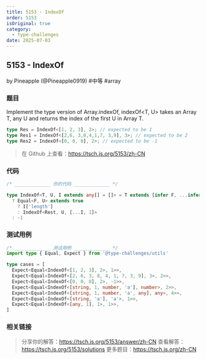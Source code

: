 ```yaml
---
title: 5153 - IndexOf
order: 5153
isOriginal: true
category:
  - type-challenges
date: 2025-07-03
---
```


5153 - IndexOf
-------
by Pineapple (@Pineapple0919) #中等 #array

### 题目

Implement the type version of Array.indexOf, indexOf<T, U> takes an Array T, any U and returns the index of the first U in Array T.

```ts
type Res = IndexOf<[1, 2, 3], 2>; // expected to be 1
type Res1 = IndexOf<[2,6, 3,8,4,1,7, 3,9], 3>; // expected to be 2
type Res2 = IndexOf<[0, 0, 0], 2>; // expected to be -1
```

> 在 Github 上查看：https://tsch.js.org/5153/zh-CN

### 代码

```ts
/* _____________ 你的代码 _____________ */

type IndexOf<T, U, I extends any[] = []> = T extends [infer F, ...infer Rest]
  ? Equal<F, U> extends true
    ? I['length']
    : IndexOf<Rest, U, [...I, 1]>
  : -1

```

### 测试用例

```ts
/* _____________ 测试用例 _____________ */
import type { Equal, Expect } from '@type-challenges/utils'

type cases = [
  Expect<Equal<IndexOf<[1, 2, 3], 2>, 1>>,
  Expect<Equal<IndexOf<[2, 6, 3, 8, 4, 1, 7, 3, 9], 3>, 2>>,
  Expect<Equal<IndexOf<[0, 0, 0], 2>, -1>>,
  Expect<Equal<IndexOf<[string, 1, number, 'a'], number>, 2>>,
  Expect<Equal<IndexOf<[string, 1, number, 'a', any], any>, 4>>,
  Expect<Equal<IndexOf<[string, 'a'], 'a'>, 1>>,
  Expect<Equal<IndexOf<[any, 1], 1>, 1>>,
]

```

### 相关链接

> 分享你的解答：https://tsch.js.org/5153/answer/zh-CN
> 查看解答：https://tsch.js.org/5153/solutions
> 更多题目：https://tsch.js.org/zh-CN
